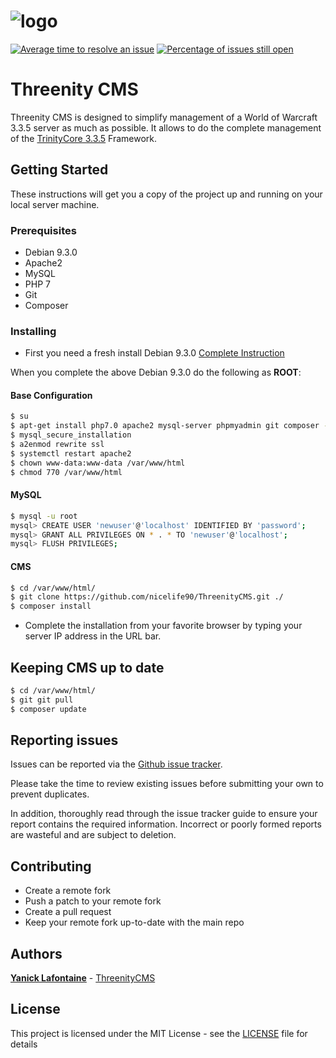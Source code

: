 # ![logo](http://i66.tinypic.com/5juwt5.jpg)

[![Average time to resolve an issue](http://isitmaintained.com/badge/resolution/nicelife90/ThreenityCMS.svg)](http://isitmaintained.com/project/nicelife90/ThreenityCMS "Average time to resolve an issue") [![Percentage of issues still open](http://isitmaintained.com/badge/open/nicelife90/ThreenityCMS.svg)](http://isitmaintained.com/project/nicelife90/ThreenityCMS "Percentage of issues still open")

# Threenity CMS

Threenity CMS is designed to simplify management of a World of Warcraft 3.3.5 server as much as possible. It allows to do the complete management of the [TrinityCore 3.3.5](https://github.com/TrinityCore/TrinityCore/tree/3.3.5) Framework.

## Getting Started

These instructions will get you a copy of the project up and running on your local server machine.

### Prerequisites

* Debian 9.3.0
* Apache2
* MySQL
* PHP 7
* Git
* Composer

### Installing

* First you need a fresh install Debian 9.3.0 [Complete Instruction](https://www.howtoforge.com/tutorial/debian-minimal-server/)

When you complete the above Debian 9.3.0 do the following as **ROOT**:

#### Base Configuration

```sh
$ su
$ apt-get install php7.0 apache2 mysql-server phpmyadmin git composer -y
$ mysql_secure_installation
$ a2enmod rewrite ssl
$ systemctl restart apache2
$ chown www-data:www-data /var/www/html
$ chmod 770 /var/www/html
````

#### MySQL

```sh
$ mysql -u root
mysql> CREATE USER 'newuser'@'localhost' IDENTIFIED BY 'password';
mysql> GRANT ALL PRIVILEGES ON * . * TO 'newuser'@'localhost';
mysql> FLUSH PRIVILEGES;
````

#### CMS

```sh
$ cd /var/www/html/
$ git clone https://github.com/nicelife90/ThreenityCMS.git ./
$ composer install
````

* Complete the installation from your favorite browser by typing your server IP address in the URL bar.

## Keeping CMS up to date

```sh
$ cd /var/www/html/
$ git git pull
$ composer update
````

## Reporting issues

Issues can be reported via the [Github issue tracker](https://github.com/nicelife90/ThreenityCMS/issues).

Please take the time to review existing issues before submitting your own to prevent duplicates.

In addition, thoroughly read through the issue tracker guide to ensure your report contains the required information. Incorrect or poorly formed reports are wasteful and are subject to deletion.

## Contributing

* Create a remote fork
* Push a patch to your remote fork
* Create a pull request
* Keep your remote fork up-to-date with the main repo

## Authors

**[Yanick Lafontaine](https://github.com/nicelife90)** - [ThreenityCMS](https://github.com/nicelife90/ThreenityCMS)

## License

This project is licensed under the MIT License - see the [LICENSE](LICENSE.md) file for details



